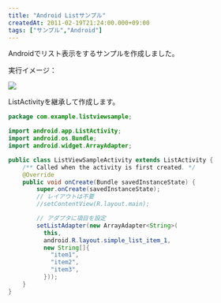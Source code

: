 ```yaml
---
title: "Android Listサンプル"
createdAt: 2011-02-19T21:24:00.000+09:00
tags: ["サンプル","Android"]
---
```

Androidでリスト表示をするサンプルを作成しました。
<!--more-->
実行イメージ：

[![](http://2.bp.blogspot.com/-6Oo92sDduP0/TV-1YgEm-BI/AAAAAAAAFaY/nnygkswTPfA/s200/WS000003.JPG)](http://2.bp.blogspot.com/-6Oo92sDduP0/TV-1YgEm-BI/AAAAAAAAFaY/nnygkswTPfA/s1600/WS000003.JPG)

ListActivityを継承して作成します。

```java
package com.example.listviewsample;

import android.app.ListActivity;
import android.os.Bundle;
import android.widget.ArrayAdapter;

public class ListViewSampleActivity extends ListActivity {
    /** Called when the activity is first created. */
    @Override
    public void onCreate(Bundle savedInstanceState) {
        super.onCreate(savedInstanceState);
        // レイアウトは不要
        //setContentView(R.layout.main);

        // アダプタに項目を設定
        setListAdapter(new ArrayAdapter<String>(
          this,
          android.R.layout.simple_list_item_1,
          new String[]{
            "item1",
            "item2",
            "item3",
          }));
    }
}
```
